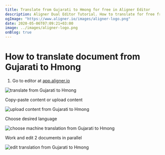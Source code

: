 ```yaml
---
title: Translate from Gujarati to Hmong for free in Aligner Editor
description: Aligner Dual Editor Tutorial. How to translate for free from Gujarati to Hmong. Aligner is multilingual document management platform. 
ogImage: "https://www.aligner.io/images/aligner-logo.png"
date: 2020-05-06T07:09:21+03:00
image: ../images/aligner-logo.png
onBlog: true
---
```


# How to translate document from Gujarati to Hmong

1. Go to editor at [app.aligner.io](https://app.aligner.io "Aligner App web page")

![translate from Gujarati to Hmong](../aligner-blank-editor.png "translate from Gujarati to Hmong")

Copy-paste content or upload content

![upload content from Gujarati to Hmong](../aligner-uploaded-document.png "upload content from Gujarati to Hmong")

Choose desired language

![choose machine translation from Gujarati to Hmong](../aligner-language-dropdown.png "choose machine translation from Gujarati to Hmong")

Work and edit 2 documents in parallel

![edit translation from Gujarati to Hmong](../aligner-double-sitded-editor.png "edit translation from Gujarati to Hmong")

